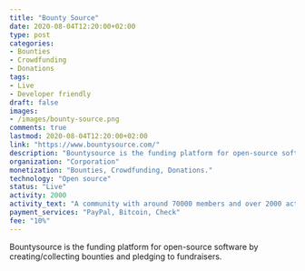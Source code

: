 ```yaml
---
title: "Bounty Source"
date: 2020-08-04T12:20:00+02:00
type: post
categories:
- Bounties
- Crowdfunding
- Donations
tags:
- Live
- Developer friendly
draft: false
images:
- /images/bounty-source.png
comments: true
lastmod: 2020-08-04T12:20:00+02:00
link: "https://www.bountysource.com/"
description: "Bountysource is the funding platform for open-source software by creating/collecting bounties and pledging to fundraisers."
organization: "Corporation"
monetization: "Bounties, Crowdfunding, Donations."
technology: "Open source"
status: "Live"
activity: 2000
activity_text: "A community with around 70000 members and over 2000 active bounties"
payment_services: "PayPal, Bitcoin, Check"
fee: "10%"
---
```


Bountysource is the funding platform for open-source software by creating/collecting bounties and pledging to fundraisers. <!--more-->

